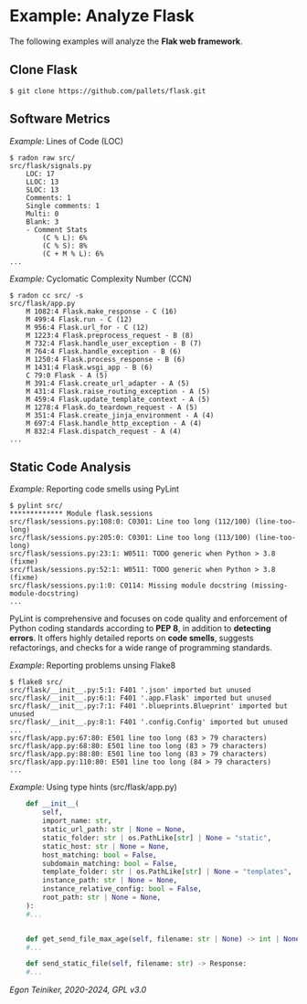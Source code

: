 # Example: Analyze Flask

The following examples will analyze the **Flak web framework**.

## Clone Flask

```
$ git clone https://github.com/pallets/flask.git
```


## Software Metrics

_Example:_ Lines of Code (LOC)
```
$ radon raw src/
src/flask/signals.py
    LOC: 17
    LLOC: 13
    SLOC: 13
    Comments: 1
    Single comments: 1
    Multi: 0
    Blank: 3
    - Comment Stats
        (C % L): 6%
        (C % S): 8%
        (C + M % L): 6%
...
```

_Example:_ Cyclomatic Complexity Number (CCN)
```
$ radon cc src/ -s
src/flask/app.py
    M 1082:4 Flask.make_response - C (16)
    M 499:4 Flask.run - C (12)
    M 956:4 Flask.url_for - C (12)
    M 1223:4 Flask.preprocess_request - B (8)
    M 732:4 Flask.handle_user_exception - B (7)
    M 764:4 Flask.handle_exception - B (6)
    M 1250:4 Flask.process_response - B (6)
    M 1431:4 Flask.wsgi_app - B (6)
    C 79:0 Flask - A (5)
    M 391:4 Flask.create_url_adapter - A (5)
    M 431:4 Flask.raise_routing_exception - A (5)
    M 459:4 Flask.update_template_context - A (5)
    M 1278:4 Flask.do_teardown_request - A (5)
    M 351:4 Flask.create_jinja_environment - A (4)
    M 697:4 Flask.handle_http_exception - A (4)
    M 832:4 Flask.dispatch_request - A (4)
...
```


## Static Code Analysis

_Example:_ Reporting code smells using PyLint

```
$ pylint src/
************* Module flask.sessions
src/flask/sessions.py:108:0: C0301: Line too long (112/100) (line-too-long)
src/flask/sessions.py:205:0: C0301: Line too long (113/100) (line-too-long)
src/flask/sessions.py:23:1: W0511: TODO generic when Python > 3.8 (fixme)
src/flask/sessions.py:52:1: W0511: TODO generic when Python > 3.8 (fixme)
src/flask/sessions.py:1:0: C0114: Missing module docstring (missing-module-docstring)
...
```

PyLint is comprehensive and focuses on code quality and enforcement
of Python coding standards according to **PEP 8**, in addition to
**detecting errors**.
It offers highly detailed reports on **code smells**, suggests
refactorings, and checks for a wide range of programming standards.


_Example_: Reporting problems unsing Flake8
```
$ flake8 src/
src/flask/__init__.py:5:1: F401 '.json' imported but unused
src/flask/__init__.py:6:1: F401 '.app.Flask' imported but unused
src/flask/__init__.py:7:1: F401 '.blueprints.Blueprint' imported but unused
src/flask/__init__.py:8:1: F401 '.config.Config' imported but unused
...
src/flask/app.py:67:80: E501 line too long (83 > 79 characters)
src/flask/app.py:68:80: E501 line too long (83 > 79 characters)
src/flask/app.py:88:80: E501 line too long (83 > 79 characters)
src/flask/app.py:110:80: E501 line too long (84 > 79 characters)
...
```

_Example:_ Using type hints (src/flask/app.py)
```Python
    def __init__(
        self,
        import_name: str,
        static_url_path: str | None = None,
        static_folder: str | os.PathLike[str] | None = "static",
        static_host: str | None = None,
        host_matching: bool = False,
        subdomain_matching: bool = False,
        template_folder: str | os.PathLike[str] | None = "templates",
        instance_path: str | None = None,
        instance_relative_config: bool = False,
        root_path: str | None = None,
    ):
    #...


    def get_send_file_max_age(self, filename: str | None) -> int | None:
    #...

    def send_static_file(self, filename: str) -> Response:
    #...
```



*Egon Teiniker, 2020-2024, GPL v3.0*
